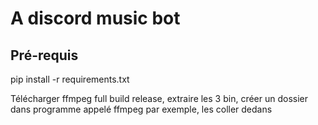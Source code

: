# A discord music bot

## Pré-requis

pip install -r requirements.txt

Télécharger ffmpeg full build release, extraire les 3 bin, créer un dossier dans programme appelé ffmpeg par exemple, les coller dedans
